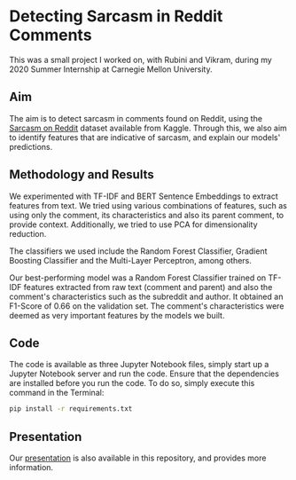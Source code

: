 # Detecting Sarcasm in Reddit Comments

This was a small project I worked on, with Rubini and Vikram, during my 2020 Summer Internship at Carnegie Mellon University.

## Aim

The aim is to detect sarcasm in comments found on Reddit, using the [Sarcasm on Reddit](https://www.kaggle.com/danofer/sarcasm) dataset available from Kaggle. Through this, we also aim to identify features that are indicative of sarcasm, and explain our models' predictions.

## Methodology and Results

We experimented with TF-IDF and BERT Sentence Embeddings to extract features from text. We tried using various combinations of features, such as using only the comment, its characteristics and also its parent comment, to provide context. Additionally, we tried to use PCA for dimensionality reduction.

The classifiers we used include the Random Forest Classifier, Gradient Boosting Classifier and the Multi-Layer Perceptron, among others.

Our best-performing model was a Random Forest Classifier trained on TF-IDF features extracted from raw text (comment and parent) and also the comment's characteristics such as the subreddit and author. It obtained an F1-Score of 0.66 on the validation set. The comment's characteristics were deemed as very important features by the models we built.

## Code

The code is available as three Jupyter Notebook files, simply start up a Jupyter Notebook server and run the code. Ensure that the dependencies are installed before you run the code. To do so, simply execute this command in the Terminal:

```bash
pip install -r requirements.txt
```

## Presentation

Our [presentation](Sarcasm.pdf) is also available in this repository, and provides more information.
